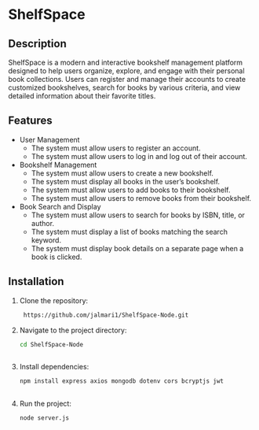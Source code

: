 # ShelfSpace

## Description
ShelfSpace is a modern and interactive bookshelf management platform designed to help users organize, explore, and engage with their personal book collections. Users can register and manage their accounts to create customized bookshelves, search for books by various criteria, and view detailed information about their favorite titles.

## Features
- User Management
  - The system must allow users to register an account.
  - The system must allow users to log in and log out of their account.
- Bookshelf Management
  - The system must allow users to create a new bookshelf.
  - The system must display all books in the user’s bookshelf.
  - The system must allow users to add books to their bookshelf.
  - The system must allow users to remove books from their bookshelf.
- Book Search and Display
  - The system must allow users to search for books by ISBN, title, or author.
  - The system must display a list of books matching the search keyword.
  - The system must display book details on a separate page when a book is clicked.

## Installation
  1. Clone the repository:
     ```bash
      https://github.com/jalmari1/ShelfSpace-Node.git
  3. Navigate to the project directory:
     ```bash
     cd ShelfSpace-Node
  
  5. Install dependencies:
     ```bash
     npm install express axios mongodb dotenv cors bcryptjs jwt
  
  7. Run the project:
     ```bash
     node server.js
